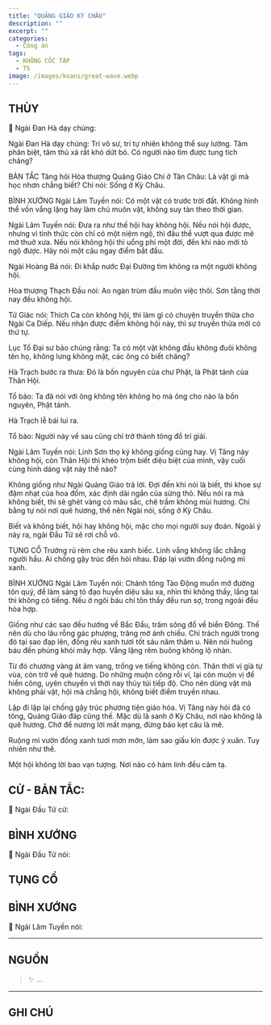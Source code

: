 ```yaml
---
title: "QUẢNG GIÁO KỲ CHÂU"
description: ""
excerpt: ""
categories:
  - Công án
tags:
  - KHÔNG CỐC TẬP
  - TS 
image: /images/koans/great-wave.webp
---
```


## THÙY

📢 Ngài Đan Hà dạy chúng:



Ngài Đan Hà dạy chúng: Trí vô sư, trí tự nhiên không thể suy lường. Tâm phân biệt, tâm thủ xả rất khó dứt bỏ. Có người nào tìm được tung tích chăng?

BẢN TẮC
Tăng hỏi Hòa thượng Quảng Giáo Chí ở Tân Châu: Là vật gì mà học nhơn chẳng biết?
Chí nói: Sống ở Kỳ Châu.

BÌNH XƯỚNG
Ngài Lâm Tuyền nói: Có một vật có trước trời đất. Không hình thể vốn vắng lặng hay làm chủ muôn vật, không suy tàn theo thời gian.

Ngài Lâm Tuyền nói: Đưa ra như thế hội hay không hội. Nếu nói hội được, nhưng vì tinh thức còn chỉ có một niệm ngộ, thì đâu thể vượt qua được mê mờ thuở xưa. Nếu nói không hội thì uổng phí một đời, đến khi nào mới tỏ ngộ được. Hãy nói một câu ngay điểm bắt đầu.

Ngài Hoàng Bá nói: Đi khắp nước Đại Đường tìm không ra một người không hội.

Hòa thượng Thạch Đầu nói: Ao ngàn trùm đầu muôn việc thôi. Sơn tằng thời nay đều không hội.

Tử Giác nói: Thích Ca còn không hội, thì làm gì có chuyện truyền thừa cho Ngài Ca Diếp. Nếu nhận được điểm không hội này, thì sự truyền thừa mới có thứ tự.

Lục Tổ Đại sư bảo chúng rằng: Ta có một vật không đầu không đuôi không tên họ, không lưng không mặt, các ông có biết chăng?

Hà Trạch bước ra thưa: Đó là bốn nguyên của chư Phật, là Phật tánh của Thân Hội.

Tổ bảo: Ta đã nói với ông không tên không họ mà ông cho nào là bốn nguyên, Phật tánh.

Hà Trạch lễ bái lui ra.

Tổ bảo: Người này về sau cũng chỉ trở thành tông đồ trí giải.

Ngài Lâm Tuyền nói: Linh Sơn thọ ký không giống cũng hay. Vị Tăng này không hội, còn Thân Hội thì khéo trộm biết diệu biệt của mình, vậy cuối cùng hình dáng vật này thế nào?

Không giống như Ngài Quảng Giáo trả lời. Đợi đến khi nói là biết, thì khoe sự đậm nhạt của hoa đốm, xác định dài ngắn của sừng thỏ. Nếu nói ra mà không biết, thì sẽ ghét vàng có màu sắc, chê trầm không mùi hương. Chi bằng tự nói nơi quê hương, thế nên Ngài nói, sống ở Kỳ Châu.

Biết và không biết, hội hay không hội, mặc cho mọi người suy đoán. Ngoài ý này ra, ngài Đầu Tử sẽ rơi chỗ vô.

TỤNG CỔ
Trướng rủ rèm che rêu xanh biếc.
Linh vắng không lắc chẳng người hầu.
Ai chống gậy trúc đến hỏi nhau.
Đáp lại vườn đồng ruộng mì xanh.

BÌNH XƯỚNG
Ngài Lâm Tuyền nói: Chánh tông Tào Động muốn mở đường tôn quý, để làm sáng tỏ đạo huyền diệu sâu xa, nhìn thì không thấy, lắng tai thì không có tiếng. Nếu ở ngôi báu chí tôn thấy đều run sợ, trong ngoài đều hòa hợp.

Giống như các sao đều hướng về Bắc Đẩu, trăm sông đổ về biển Đông. Thế nên dù cho lâu rỗng gác phượng, trăng mờ ánh chiếu. Chỉ trách người trong đó tại sao đạp lên, đồng rêu xanh tươi tốt sáu năm thăm u. Nên nói huông báu đến phúng khói mây hợp. Vắng lặng rêm buông không lộ nhàn.

Từ đó chương vàng át âm vang, trống ve tiếng không còn. Thân thời vị già tự vùa, còn trở về quê hương. Do những muộn công rỗi vỉ, lại còn muộn vị để hiển công, uyên chuyển vì thời nay thủy túi tiếp độ. Cho nên dùng vật mà không phải vật, hội mà chẳng hội, không biết điểm truyền nhau.

Lặp đi lặp lại chống gậy trúc phương tiện giáo hóa. Vị Tăng này hỏi đã có tông, Quảng Giáo đáp cũng thế. Mặc dù là sanh ở Kỳ Châu, nơi nào không là quê hương. Chớ để nương lời mất mạng, đừng bảo kẹt câu là mê.

Ruộng mì vườn đồng xanh tươi mơn mởn, làm sao giấu kín được ý xuân. Tuy nhiên như thế.

Một hội không lời bao vạn tượng.
Nơi nào có hàm linh đều cảm tạ.

## CỬ - BẢN TẮC:

📢 Ngài Đầu Tử cử:

> 

## BÌNH XƯỚNG

📢 Ngài Đầu Tử nói:


## TỤNG CỔ

> 

## BÌNH XƯỚNG

📢 Ngài Lâm Tuyền nói:



<hr class="blog-rule" />

## NGUỒN

> ✨ ...

<hr class="blog-rule" />

## GHI CHÚ

[^1]: ⭐️ <a href="/masters/Baizhang-Huaihai" target="_blank">🔗 TS </a>



